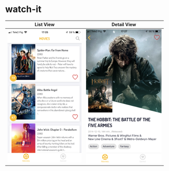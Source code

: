 # watch-it

List View                  |  Detail View
:-------------------------:|:-------------------------:
![](./docs/IMG_2782.png)        |  ![](./docs/IMG_2784.png)
